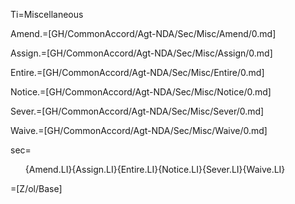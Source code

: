 Ti=Miscellaneous

Amend.=[GH/CommonAccord/Agt-NDA/Sec/Misc/Amend/0.md]

Assign.=[GH/CommonAccord/Agt-NDA/Sec/Misc/Assign/0.md]

Entire.=[GH/CommonAccord/Agt-NDA/Sec/Misc/Entire/0.md]

Notice.=[GH/CommonAccord/Agt-NDA/Sec/Misc/Notice/0.md]

Sever.=[GH/CommonAccord/Agt-NDA/Sec/Misc/Sever/0.md]

Waive.=[GH/CommonAccord/Agt-NDA/Sec/Misc/Waive/0.md]

sec=<ol>{Amend.LI}{Assign.LI}{Entire.LI}{Notice.LI}{Sever.LI}{Waive.LI}</ol>

=[Z/ol/Base]
